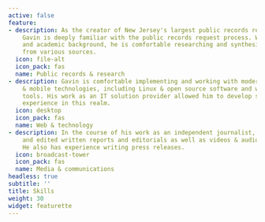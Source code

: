 ```yaml
---
active: false
feature:
- description: As the creator of New Jersey's largest public records research platform,
    Gavin is deeply familiar with the public records request process. With a journalistic
    and academic background, he is comfortable researching and synthesizing information
    from various sources.
  icon: file-alt
  icon_pack: fas
  name: Public records & research
- description: Gavin is comfortable implementing and working with modern web, desktop
    & mobile technologies, including Linux & open source software and web development
    tools. His work as an IT solution provider allowed him to develop significant
    experience in this realm.
  icon: desktop
  icon_pack: fas
  name: Web & technology
- description: In the course of his work as an independent journalist, Gavin has produced
    and edited written reports and editorials as well as videos & audio podcasts.
    He also has experience writing press releases.
  icon: broadcast-tower
  icon_pack: fas
  name: Media & communications
headless: true
subtitle: ''
title: Skills
weight: 30
widget: featurette
---
```



